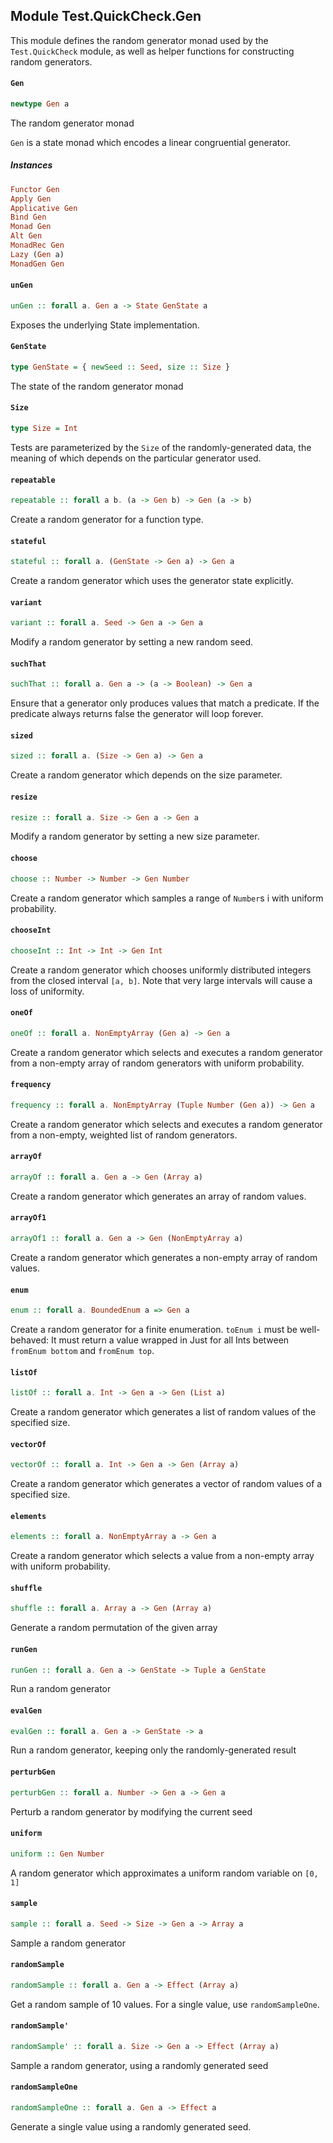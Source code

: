 ## Module Test.QuickCheck.Gen

This module defines the random generator monad used by the `Test.QuickCheck`
module, as well as helper functions for constructing random generators.

#### `Gen`

``` purescript
newtype Gen a
```

The random generator monad

`Gen` is a state monad which encodes a linear congruential generator.

##### Instances
``` purescript
Functor Gen
Apply Gen
Applicative Gen
Bind Gen
Monad Gen
Alt Gen
MonadRec Gen
Lazy (Gen a)
MonadGen Gen
```

#### `unGen`

``` purescript
unGen :: forall a. Gen a -> State GenState a
```

Exposes the underlying State implementation.

#### `GenState`

``` purescript
type GenState = { newSeed :: Seed, size :: Size }
```

The state of the random generator monad

#### `Size`

``` purescript
type Size = Int
```

Tests are parameterized by the `Size` of the randomly-generated data,
the meaning of which depends on the particular generator used.

#### `repeatable`

``` purescript
repeatable :: forall a b. (a -> Gen b) -> Gen (a -> b)
```

Create a random generator for a function type.

#### `stateful`

``` purescript
stateful :: forall a. (GenState -> Gen a) -> Gen a
```

Create a random generator which uses the generator state explicitly.

#### `variant`

``` purescript
variant :: forall a. Seed -> Gen a -> Gen a
```

Modify a random generator by setting a new random seed.

#### `suchThat`

``` purescript
suchThat :: forall a. Gen a -> (a -> Boolean) -> Gen a
```

Ensure that a generator only produces values that match a predicate. If
the predicate always returns false the generator will loop forever.

#### `sized`

``` purescript
sized :: forall a. (Size -> Gen a) -> Gen a
```

Create a random generator which depends on the size parameter.

#### `resize`

``` purescript
resize :: forall a. Size -> Gen a -> Gen a
```

Modify a random generator by setting a new size parameter.

#### `choose`

``` purescript
choose :: Number -> Number -> Gen Number
```

Create a random generator which samples a range of `Number`s i
with uniform probability.

#### `chooseInt`

``` purescript
chooseInt :: Int -> Int -> Gen Int
```

Create a random generator which chooses uniformly distributed
integers from the closed interval `[a, b]`.
Note that very large intervals will cause a loss of uniformity.

#### `oneOf`

``` purescript
oneOf :: forall a. NonEmptyArray (Gen a) -> Gen a
```

Create a random generator which selects and executes a random generator from
a non-empty array of random generators with uniform probability.

#### `frequency`

``` purescript
frequency :: forall a. NonEmptyArray (Tuple Number (Gen a)) -> Gen a
```

Create a random generator which selects and executes a random generator from
a non-empty, weighted list of random generators.

#### `arrayOf`

``` purescript
arrayOf :: forall a. Gen a -> Gen (Array a)
```

Create a random generator which generates an array of random values.

#### `arrayOf1`

``` purescript
arrayOf1 :: forall a. Gen a -> Gen (NonEmptyArray a)
```

Create a random generator which generates a non-empty array of random values.

#### `enum`

``` purescript
enum :: forall a. BoundedEnum a => Gen a
```

Create a random generator for a finite enumeration.
`toEnum i` must be well-behaved:
It must return a value wrapped in Just for all Ints between
`fromEnum bottom` and `fromEnum top`.

#### `listOf`

``` purescript
listOf :: forall a. Int -> Gen a -> Gen (List a)
```

Create a random generator which generates a list of random values of the specified size.

#### `vectorOf`

``` purescript
vectorOf :: forall a. Int -> Gen a -> Gen (Array a)
```

Create a random generator which generates a vector of random values of a specified size.

#### `elements`

``` purescript
elements :: forall a. NonEmptyArray a -> Gen a
```

Create a random generator which selects a value from a non-empty array with
uniform probability.

#### `shuffle`

``` purescript
shuffle :: forall a. Array a -> Gen (Array a)
```

Generate a random permutation of the given array

#### `runGen`

``` purescript
runGen :: forall a. Gen a -> GenState -> Tuple a GenState
```

Run a random generator

#### `evalGen`

``` purescript
evalGen :: forall a. Gen a -> GenState -> a
```

Run a random generator, keeping only the randomly-generated result

#### `perturbGen`

``` purescript
perturbGen :: forall a. Number -> Gen a -> Gen a
```

Perturb a random generator by modifying the current seed

#### `uniform`

``` purescript
uniform :: Gen Number
```

A random generator which approximates a uniform random variable on `[0, 1]`

#### `sample`

``` purescript
sample :: forall a. Seed -> Size -> Gen a -> Array a
```

Sample a random generator

#### `randomSample`

``` purescript
randomSample :: forall a. Gen a -> Effect (Array a)
```

Get a random sample of 10 values. For a single value, use `randomSampleOne`.

#### `randomSample'`

``` purescript
randomSample' :: forall a. Size -> Gen a -> Effect (Array a)
```

Sample a random generator, using a randomly generated seed

#### `randomSampleOne`

``` purescript
randomSampleOne :: forall a. Gen a -> Effect a
```

Generate a single value using a randomly generated seed.


